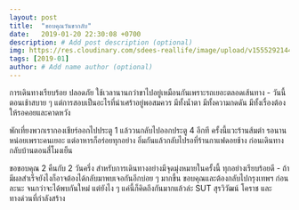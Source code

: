 ```yaml
---
layout: post
title:  "ขอบคุณวันขากลับ"
date:   2019-01-20 22:30:08 +0700
description: # Add post description (optional)
img: https://res.cloudinary.com/sdees-reallife/image/upload/v1555292144/IMG_6918.jpg # Add image post (optional)
tags: [2019-01]
author: # Add name author (optional)
---
```

การเดินทางเรียบร้อย ปลอดภัย ใช้เวลานานกว่าขาไปอยู่เหมือนกันเพราะรถเยอะตลอดเส้นทาง - วันนี้ตอนเช้าสบาย ๆ แต่การสอบเป็นอะไรที่น่าเศร้าอยู่พอสมควร มีทั้งน้ำตา มีทั้งความกดดัน มีทั้งเรื่องต้องให้รอคอยและคาดหวัง

พักเที่ยงพวกเรากองเชียร์ออกไปประตู 1 แล้ววนกลับไปออกประตู 4 อีกที ครั้งนี้แวะร้านส้มตำ รอนานหน่อยเพราะคนเยอะ แต่อาหารก็อร่อยทุกอย่าง อิ่มกันแล้วกลับไปรอที่ร้านกาแฟดอยช้าง ก่อนเดินทางกลับบ้านตอนสี่โมงเย็น

ขอขอบคุณ 2 คืนกับ 2 วันครึ่ง สำหรับการเดินทางอย่างมีจุดมุ่งหมายในครั้งนี้ ทุกอย่างเรียบร้อยดี - ถ้ามีผลสำเร็จยังไงก็อาจต้องได้กลับมาพบเจอกันอีกบ่อย ๆ มากขึ้น ขอบคุณและต้องกลับไปกรุงเทพฯ ก่อนละนะ จนกว่าจะได้พบกันใหม่ แต่ยังไง ๆ แค่นี้ก็คิดถึงกันมากแล้วล่ะ SUT สุรวิวัฒน์ โคราช และทางด่วนที่กำลังสร้าง
